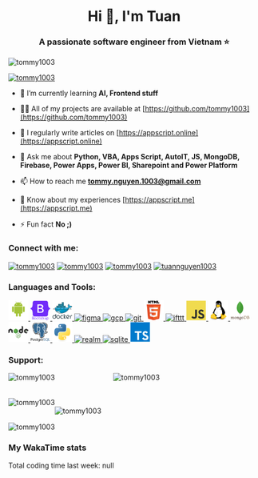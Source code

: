 <h1 align="center">Hi 👋, I'm Tuan</h1>
<h3 align="center">A passionate software engineer from Vietnam ⭐ </h3>

<p align="left"> <img src="https://komarev.com/ghpvc/?username=tommy1003&label=Profile%20views&color=0e75b6&style=flat" alt="tommy1003" /> </p>

<p align="left"> <a href="https://github.com/ryo-ma/github-profile-trophy"><img src="https://github-profile-trophy.vercel.app/?username=tommy1003" alt="tommy1003" /></a> </p>

- 🌱 I’m currently learning **AI, Frontend stuff**

- 👨‍💻 All of my projects are available at [https://github.com/tommy1003](https://github.com/tommy1003)

- 📝 I regularly write articles on [https://appscript.online](https://appscript.online)

- 💬 Ask me about **Python, VBA, Apps Script, AutoIT, JS, MongoDB, Firebase, Power Apps, Power BI, Sharepoint and Power Platform**

- 📫 How to reach me **tommy.nguyen.1003@gmail.com**

- 📄 Know about my experiences [https://appscript.me](https://appscript.me)

- ⚡ Fun fact **No ;)**

<h3 align="left">Connect with me:</h3>
<p align="left">
<a href="https://dev.to/tommy1003" target="blank"><img align="center" src="https://raw.githubusercontent.com/rahuldkjain/github-profile-readme-generator/master/src/images/icons/Social/devto.svg" alt="tommy1003" height="30" width="40" /></a>
<a href="https://linkedin.com/in/tommy1003" target="blank"><img align="center" src="https://raw.githubusercontent.com/rahuldkjain/github-profile-readme-generator/master/src/images/icons/Social/linked-in-alt.svg" alt="tommy1003" height="30" width="40" /></a>
<a href="https://stackoverflow.com/users/tommy1003" target="blank"><img align="center" src="https://raw.githubusercontent.com/rahuldkjain/github-profile-readme-generator/master/src/images/icons/Social/stack-overflow.svg" alt="tommy1003" height="30" width="40" /></a>
<a href="https://fb.com/tuannguyen1003" target="blank"><img align="center" src="https://raw.githubusercontent.com/rahuldkjain/github-profile-readme-generator/master/src/images/icons/Social/facebook.svg" alt="tuannguyen1003" height="30" width="40" /></a>
</p>

<h3 align="left">Languages and Tools:</h3>
<p align="left"> <a href="https://developer.android.com" target="_blank" rel="noreferrer"> <img src="https://raw.githubusercontent.com/devicons/devicon/master/icons/android/android-original-wordmark.svg" alt="android" width="40" height="40"/> </a> <a href="https://getbootstrap.com" target="_blank" rel="noreferrer"> <img src="https://raw.githubusercontent.com/devicons/devicon/master/icons/bootstrap/bootstrap-plain-wordmark.svg" alt="bootstrap" width="40" height="40"/> </a> <a href="https://www.docker.com/" target="_blank" rel="noreferrer"> <img src="https://raw.githubusercontent.com/devicons/devicon/master/icons/docker/docker-original-wordmark.svg" alt="docker" width="40" height="40"/> </a> <a href="https://www.figma.com/" target="_blank" rel="noreferrer"> <img src="https://www.vectorlogo.zone/logos/figma/figma-icon.svg" alt="figma" width="40" height="40"/> </a> <a href="https://cloud.google.com" target="_blank" rel="noreferrer"> <img src="https://www.vectorlogo.zone/logos/google_cloud/google_cloud-icon.svg" alt="gcp" width="40" height="40"/> </a> <a href="https://git-scm.com/" target="_blank" rel="noreferrer"> <img src="https://www.vectorlogo.zone/logos/git-scm/git-scm-icon.svg" alt="git" width="40" height="40"/> </a> <a href="https://www.w3.org/html/" target="_blank" rel="noreferrer"> <img src="https://raw.githubusercontent.com/devicons/devicon/master/icons/html5/html5-original-wordmark.svg" alt="html5" width="40" height="40"/> </a> <a href="https://ifttt.com/" target="_blank" rel="noreferrer"> <img src="https://www.vectorlogo.zone/logos/ifttt/ifttt-ar21.svg" alt="ifttt" width="40" height="40"/> </a> <a href="https://developer.mozilla.org/en-US/docs/Web/JavaScript" target="_blank" rel="noreferrer"> <img src="https://raw.githubusercontent.com/devicons/devicon/master/icons/javascript/javascript-original.svg" alt="javascript" width="40" height="40"/> </a> <a href="https://www.linux.org/" target="_blank" rel="noreferrer"> <img src="https://raw.githubusercontent.com/devicons/devicon/master/icons/linux/linux-original.svg" alt="linux" width="40" height="40"/> </a> <a href="https://www.mongodb.com/" target="_blank" rel="noreferrer"> <img src="https://raw.githubusercontent.com/devicons/devicon/master/icons/mongodb/mongodb-original-wordmark.svg" alt="mongodb" width="40" height="40"/> </a> <a href="https://nodejs.org" target="_blank" rel="noreferrer"> <img src="https://raw.githubusercontent.com/devicons/devicon/master/icons/nodejs/nodejs-original-wordmark.svg" alt="nodejs" width="40" height="40"/> </a> <a href="https://www.postgresql.org" target="_blank" rel="noreferrer"> <img src="https://raw.githubusercontent.com/devicons/devicon/master/icons/postgresql/postgresql-original-wordmark.svg" alt="postgresql" width="40" height="40"/> </a> <a href="https://www.python.org" target="_blank" rel="noreferrer"> <img src="https://raw.githubusercontent.com/devicons/devicon/master/icons/python/python-original.svg" alt="python" width="40" height="40"/> </a> <a href="https://realm.io/" target="_blank" rel="noreferrer"> <img src="https://raw.githubusercontent.com/bestofjs/bestofjs-webui/8665e8c267a0215f3159df28b33c365198101df5/public/logos/realm.svg" alt="realm" width="40" height="40"/> </a> <a href="https://www.sqlite.org/" target="_blank" rel="noreferrer"> <img src="https://www.vectorlogo.zone/logos/sqlite/sqlite-icon.svg" alt="sqlite" width="40" height="40"/> </a> <a href="https://www.typescriptlang.org/" target="_blank" rel="noreferrer"> <img src="https://raw.githubusercontent.com/devicons/devicon/master/icons/typescript/typescript-original.svg" alt="typescript" width="40" height="40"/> </a> </p>

<h3 align="left">Support:</h3>
<p><a href="https://www.buymeacoffee.com/tommy1003"> <img align="left" src="https://cdn.buymeacoffee.com/buttons/v2/default-yellow.png" height="50" width="210" alt="tommy1003" /></a><a href="https://ko-fi.com/tommy1003"> <img align="left" src="https://cdn.ko-fi.com/cdn/kofi3.png?v=3" height="50" width="210" alt="tommy1003" /></a></p><br><br>

<p><img align="left" src="https://github-readme-stats.vercel.app/api/top-langs?username=tommy1003&show_icons=true&locale=en&layout=compact" alt="tommy1003" /></p>

<p>&nbsp;<img align="center" src="https://github-readme-stats.vercel.app/api?username=tommy1003&show_icons=true&locale=en" alt="tommy1003" /></p>

<p><img align="center" src="https://github-readme-streak-stats.herokuapp.com/?user=tommy1003&" alt="tommy1003" /></p>

<h3>My WakaTime stats</h3>
<!--waka-->Total coding time last week: null


